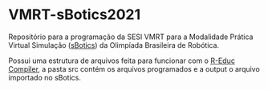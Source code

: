 # VMRT-sBotics2021

Repositório para a programação da SESI VMRT para a Modalidade Prática Virtual Simulação ([sBotics](github.com/sbotics/)) da Olimpíada Brasileira de Robótica.

Possui uma estrutura de arquivos feita para funcionar com o [R-Educ Compiler](https://github.com/Eduardo-Barreto/R-EducCompiler), a pasta src contém os arquivos programados e a output o arquivo importado no sBotics.
